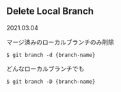 ## Delete Local Branch
2021.03.04

マージ済みのローカルブランチのみ削除
```
$ git branch -d {branch-name}
```
どんなローカルブランチでも
```
$ git branch -D {branch-name}
```